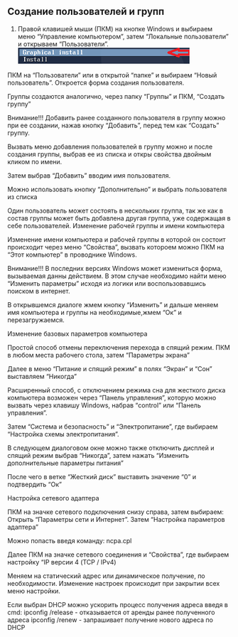 ## Создание пользователей и групп ##

1. Правой клавишей мыши (ПКМ) на кнопке Windows и выбираем меню “Управление компьютером”, затем “Локальные пользователи” и открываем “Пользователи”.    
![Alt-текст](https://github.com/WSRGUVD/debian/blob/main/images/01/image3.png)    


ПКМ на “Пользователи” или в открытой “папке” и выбираем
 “Новый пользователь”. Откроется форма создания пользователя.



Группы создаются аналогично, через папку “Группы” и ПКМ, “Создать группу”




Внимание!!! 
Добавить ранее созданного пользователя в группу можно при ее создании, нажав кнопку “Добавить”, перед тем как “Создать” группу.



Вызвать меню добавления пользователей в группу можно и после создания группы, выбрав ее из списка и откры свойства двойным кликом по имени.



Затем выбрав “Добавить” вводим имя пользователя.


Можно использовать кнопку “Дополнительно” и выбрать пользователя из списка


Один пользователь может состоять в нескольких группа, так же как в состав группы может быть добавлена другая группа, уже содержащая в себе пользователей.
Изменение рабочей группы и имени компьютера

Изменение имени компьютера и рабочей группы в которой он состоит происходит через меню “Свойства”, вызвать котороем можно ПКМ на “Этот компьютер” в проводнике Windows.

Внимание!!!
В последних версиях Windows может измениться форма, вызываемая данны действием. В этом случае необходимо найти меню “Изменить параметры” исходя из логики или воспользовавшись поиском в интернет.

В открывшемся диалоге жмем кнопку “Изменить” и дальше меняем имя компьютера и группы на необходимые,жмем “Ок” и перезагружаемся.

Изменение базовых параметров компьютера


Простой способ отмены переключения перехода в спящий режим.
ПКМ в любом места рабочего стола, затем “Параметры экрана”

Далее в меню “Питание и спящий режим” в полях “Экран” и “Сон” выставляем “Никогда”
 


Расширенный способ, с отключением режима сна для жесткого диска компьютера возможен через “Панель управления”, которую можно вызвать через клавишу Windows, набрав “control” или “Панель управления”.

Затем “Система и безопасность” и “Электропитание”, где выбираем “Настройка схемы электропитания”.

В следующем диалоговом окне можно также отключить дисплей и спящий режим выбрав “Никогда”, затем нажать “Изменить дополнительные параметры питания”


После чего в ветке “Жесткий диск” выставить значение “0” и подтвердить “Ок” 





Настройка сетевого адаптера


ПКМ на значке сетевого подключения снизу справа, затем выбираем:
Открыть “Параметры сети и Интернет”. Затем “Настройка параметров адаптера”

Можно попасть введя команду: ncpa.cpl


Далее ПКМ на значке сетевого соединения и “Свойства”, где выбираем настройку “IP версии 4 (TCP / IPv4)


Меняем на статический адрес или динамическое получение, по необходимости.
Изменение настроек происходит при закрытии всех меню настройки.


Если выбран DHCP можно ускорить процесс получения адреса введя в cmd:
ipconfig /release  - отказывается от аренды ранее полученного адреса
ipconfig /renew  -  запрашивает получение нового адреса по DHCP

